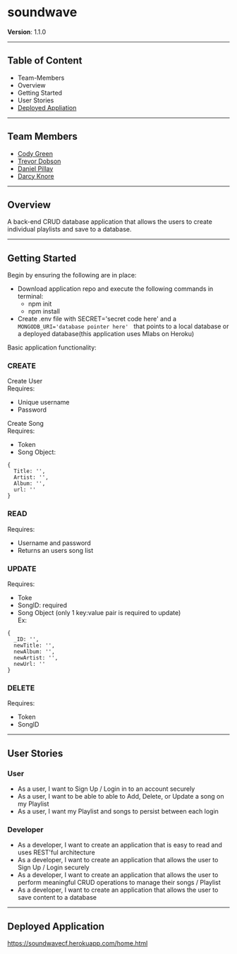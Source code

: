 # soundwave
**Version**: 1.1.0 
***



## Table of Content
* Team-Members
* Overview
* Getting Started
* User Stories
* [Deployed Appliation](https://soundwavecf.herokuapp.com/home.html)
***

## Team Members
* [Cody Green](https://github.com/codyjgreen) 
* [Trevor Dobson](https://github.com/trevorjdobson)
* [Daniel Pillay](https://github.com/dpillay03)
* [Darcy Knore](https://github.com/dknore)
***

## Overview
A back-end CRUD database application that allows the users to create individual playlists and save to a database.
***

## Getting Started
Begin by ensuring the following are in place:
* Download application repo and execute the following commands in terminal:
  - npm init<br>
  - npm install<br>
* Create .env file with SECRET='secret code here' and a &nbsp; `MONGODB_URI='database pointer here'` &nbsp; that points to a local database or a deployed database(this application uses Mlabs on Heroku)<br>

Basic application functionality:<br>
### CREATE
Create User<br>
Requires:
* Unique username
* Password<br>

Create Song<br>
Requires:
* Token
* Song Object: 
```
{
  Title: '',
  Artist: '', 
  Album: '',
  url: ''
}
```
### READ
Requires:
* Username and password
* Returns an users song list

### UPDATE
Requires:
* Toke
* SongID: required
* Song Object (only 1 key:value pair is required to update)<br>
Ex:
```
{ 
  _ID: '',
  newTitle: '',
  newAlbum: '', 
  newArtist: '',
  newUrl: ''
}
```

### DELETE
Requires:
* Token
* SongID

***
## User Stories

### User

 *  As a user, I want to Sign Up / Login in to an account securely
 *  As a user, I want to be able to able to Add, Delete, or Update a song on my Playlist
*  As a user, I want my Playlist and songs to persist between each login

### Developer
 * As a developer, I want to create an application that is easy to read and uses REST'ful architecture
 * As a developer, I want to create an application that allows the user to Sign Up / Login securely
 * As a developer, I want to create an application that allows the user to perform meaningful CRUD operations to manage their songs / Playlist
 * As a developer, I want to create an application that allows the user to save content to a database
***
## Deployed Application
https://soundwavecf.herokuapp.com/home.html

